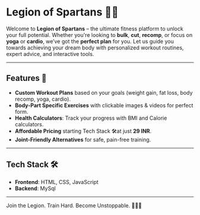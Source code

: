 # **Legion of Spartans** 💪🔥

Welcome to **Legion of Spartans** – the ultimate fitness platform to unlock your full potential. Whether you're looking to **bulk**, **cut**, **recomp**, or focus on **yoga** or **cardio**, we’ve got the **perfect plan** for you. Let us guide you towards achieving your dream body with personalized workout routines, expert advice, and interactive tools.

---

## **Features** 🚀
- **Custom Workout Plans** based on your goals (weight gain, fat loss, body recomp, yoga, cardio).
- **Body-Part Specific Exercises** with clickable images & videos for perfect form.
- **Health Calculators**: Track your progress with BMI and Calorie calculators.
- **Affordable Pricing** starting Tech Stack 🛠️at just **29 INR**.
- **Joint-Friendly Alternatives** for safe, pain-free training.

---

## **Tech Stack** 🛠️ 
- **Frontend**: HTML, CSS, JavaScript
- **Backend**: MySql

---

 Join the Legion. Train Hard. Become Unstoppable. 🚀🏋️‍♂️

